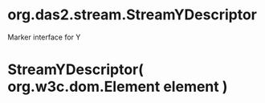 # org.das2.stream.StreamYDescriptor

Marker interface for Y

# StreamYDescriptor( org.w3c.dom.Element element )


